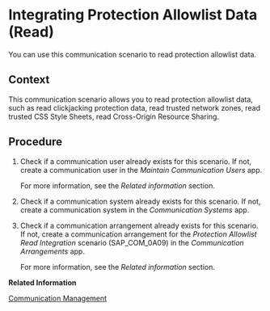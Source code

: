 <!-- loiod0489ef9f9344a86b33f79719e6de9a3 -->

# Integrating Protection Allowlist Data \(Read\)

You can use this communication scenario to read protection allowlist data.



<a name="loiod0489ef9f9344a86b33f79719e6de9a3__ProtectionAllowlist_Integration_context"/>

## Context

This communication scenario allows you to read protection allowlist data, such as read clickjacking protection data, read trusted network zones, read trusted CSS Style Sheets, read Cross-Origin Resource Sharing.



<a name="loiod0489ef9f9344a86b33f79719e6de9a3__ProtectionAllowlist_steps"/>

## Procedure

1.  Check if a communication user already exists for this scenario. If not, create a communication user in the *Maintain Communication Users* app.

    For more information, see the *Related information* section.

2.  Check if a communication system already exists for this scenario. If not, create a communication system in the *Communication Systems* app.

3.  Check if a communication arrangement already exists for this scenario. If not, create a communication arrangement for the *Protection Allowlist Read Integration* scenario \(SAP\_COM\_0A09\) in the *Communication Arrangements* app.

    For more information, see the *Related information* section.


**Related Information**  


[Communication Management](../50-administration-and-ops/communication-management-2e84a10.md "The communication management apps allow you to integrate your system or solution with other systems to enable data exchange.")

